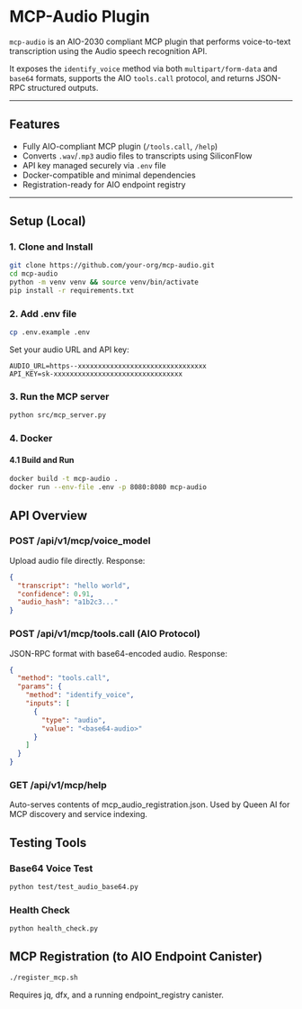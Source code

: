 # MCP-Audio Plugin

`mcp-audio` is an AIO-2030 compliant MCP plugin that performs voice-to-text transcription using the Audio speech recognition API.

It exposes the `identify_voice` method via both `multipart/form-data` and `base64` formats, supports the AIO `tools.call` protocol, and returns JSON-RPC structured outputs.

---

## Features

- Fully AIO-compliant MCP plugin (`/tools.call`, `/help`)
- Converts `.wav`/`.mp3` audio files to transcripts using SiliconFlow
- API key managed securely via `.env` file
- Docker-compatible and minimal dependencies
- Registration-ready for AIO endpoint registry

---

##  Setup (Local)

### 1. Clone and Install

```bash
git clone https://github.com/your-org/mcp-audio.git
cd mcp-audio
python -m venv venv && source venv/bin/activate
pip install -r requirements.txt
```

### 2. Add .env file
```bash
cp .env.example .env
```

Set your audio URL and API key:

```
AUDIO_URL=https--xxxxxxxxxxxxxxxxxxxxxxxxxxxxxxxx
API_KEY=sk-xxxxxxxxxxxxxxxxxxxxxxxxxxxxxxxx
```

### 3. Run the MCP server

```bash
python src/mcp_server.py
```

### 4. Docker

#### 4.1 Build and Run
```bash
docker build -t mcp-audio .
docker run --env-file .env -p 8080:8080 mcp-audio
```

## API Overview

### POST /api/v1/mcp/voice_model

Upload audio file directly. Response:

```json
{
  "transcript": "hello world",
  "confidence": 0.91,
  "audio_hash": "a1b2c3..."
}
```

### POST /api/v1/mcp/tools.call (AIO Protocol)

JSON-RPC format with base64-encoded audio. Response:

```json
{
  "method": "tools.call",
  "params": {
    "method": "identify_voice",
    "inputs": [
      {
        "type": "audio",
        "value": "<base64-audio>"
      }
    ]
  }
}
```

### GET /api/v1/mcp/help
Auto-serves contents of mcp_audio_registration.json. Used by Queen AI for MCP discovery and service indexing.

## Testing Tools

### Base64 Voice Test
```bash
python test/test_audio_base64.py
```

### Health Check
```bash
python health_check.py
```

## MCP Registration (to AIO Endpoint Canister)
```bash
./register_mcp.sh
```
Requires jq, dfx, and a running endpoint_registry canister.
